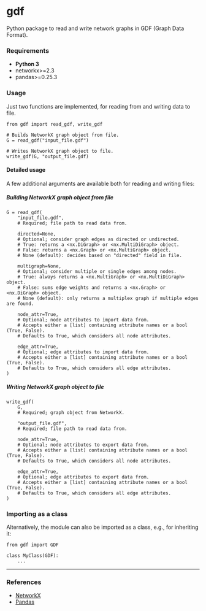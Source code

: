 # gdf

Python package to read and write network graphs in GDF (Graph Data Format).

### Requirements

* **Python 3**
* networkx>=2.3
* pandas>=0.25.3

### Usage

Just two functions are implemented, for reading from and writing data to file.

```
from gdf import read_gdf, write_gdf

# Builds NetworkX graph object from file.
G = read_gdf("input_file.gdf")

# Writes NetworkX graph object to file.
write_gdf(G, "output_file.gdf)
```

#### Detailed usage

A few additional arguments are available both for reading and writing files:

##### Building NetworkX graph object from file

```
G = read_gdf(
    "input_file.gdf",
    # Required; file path to read data from.

    directed=None,
    # Optional; consider graph edges as directed or undirected.
    # True: returns a <nx.DiGraph> or <nx.MultiDiGraph> object.
    # False: returns a <nx.Graph> or <nx.MultiGraph> object.
    # None (default): decides based on "directed" field in file.

    multigraph=None,
    # Optional; consider multiple or single edges among nodes.
    # True: always returns a <nx.MultiGraph> or <nx.MultiDiGraph> object.
    # False: sums edge weights and returns a <nx.Graph> or <nx.DiGraph> object.
    # None (default): only returns a multiplex graph if multiple edges are found.

    node_attr=True,
    # Optional; node attributes to import data from.
    # Accepts either a [list] containing attribute names or a bool (True, False).
    # Defaults to True, which considers all node attributes.

    edge_attr=True,
    # Optional; edge attributes to import data from.
    # Accepts either a [list] containing attribute names or a bool (True, False).
    # Defaults to True, which considers all edge attributes.
)
```

##### Writing NetworkX graph object to file

```
write_gdf(
    G,
    # Required; graph object from NetworkX.

    "output_file.gdf",
    # Required; file path to read data from.

    node_attr=True,
    # Optional; node attributes to export data from.
    # Accepts either a [list] containing attribute names or a bool (True, False).
    # Defaults to True, which considers all node attributes.

    edge_attr=True,
    # Optional; edge attributes to export data from.
    # Accepts either a [list] containing attribute names or a bool (True, False).
    # Defaults to True, which considers all edge attributes.
)
```

### Importing as a class

Alternatively, the module can also be imported as a class, e.g., for inheriting it:

```
from gdf import GDF

class MyClass(GDF):
    ...
```

___

### References

* [NetworkX](https://networkx.github.io)
* [Pandas](https://pandas.pydata.org/)
